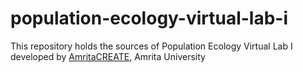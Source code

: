 # population-ecology-virtual-lab-i
This repository holds the sources of Population Ecology Virtual Lab I developed by <a href="http://vlab.amrita.edu/" target="_blank">AmritaCREATE</a>, Amrita University

